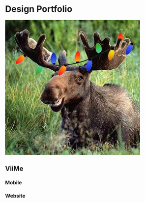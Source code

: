 # Design Portfolio

<img src="moose.jpg" alt="hi" class="inline"/>


## **ViiMe**
### Mobile


### Website
